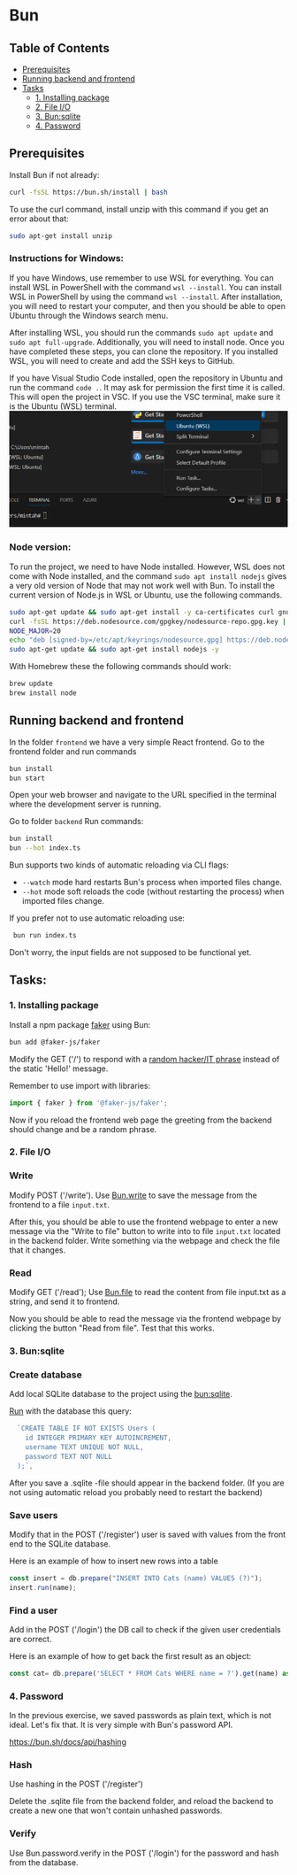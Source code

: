 # Bun

##  Table of Contents

- [Prerequisites](#prerequisites)
- [Running backend and frontend](#running-backend-and-frontend)
- [Tasks](#tasks)
  - [1. Installing package](#1-installing-package)
  - [2. File I/O](#2-file-io)
  - [3. Bun:sqlite](#3-bunsqlite)
  - [4. Password](#4-password)

## Prerequisites

Install Bun if not already: 
```bash
curl -fsSL https://bun.sh/install | bash
```

To use the curl command, install unzip with this command if you get an error about that:
```bash 
sudo apt-get install unzip
```
### Instructions for Windows:

If you have Windows, use remember to use WSL for everything. You can install WSL in PowerShell with the command `wsl --install`. You can install WSL in PowerShell by using the command `wsl --install`. After installation, you will need to restart your computer, and then you should be able to open Ubuntu through the Windows search menu.

After installing WSL, you should run the commands `sudo apt update` and `sudo apt full-upgrade`. Additionally, you will need to install node. Once you have completed these steps, you can clone the repository. If you installed WSL, you will need to create and add the SSH keys to GitHub.

 If you have Visual Studio Code installed, open the repository in Ubuntu and run the command `code .`. It may ask for permission the first time it is called. This will open the project in VSC. If you use the VSC terminal, make sure it is the Ubuntu (WSL) terminal. ![Selecting Terminal](image.png)

### Node version:
To run the project, we need to have Node installed. However, WSL does not come with Node installed, and the command `sudo apt install nodejs` gives a very old version of Node that may not work well with Bun. To install the current version of Node.js in WSL or Ubuntu, use the following commands.
```bash
sudo apt-get update && sudo apt-get install -y ca-certificates curl gnupg
curl -fsSL https://deb.nodesource.com/gpgkey/nodesource-repo.gpg.key | sudo gpg --dearmor -o /etc/apt/keyrings/nodesource.gpg
NODE_MAJOR=20
echo "deb [signed-by=/etc/apt/keyrings/nodesource.gpg] https://deb.nodesource.com/node_$NODE_MAJOR.x nodistro main" | sudo tee /etc/apt/sources.list.d/nodesource.list
sudo apt-get update && sudo apt-get install nodejs -y
```

With Homebrew these the following commands should work:

```bash
brew update
brew install node
```

## Running backend and frontend

In the folder `frontend` we have a very simple React frontend. Go to the frontend folder and run commands 
```bash
bun install
bun start
``` 
Open your web browser and navigate to the URL specified in the terminal where the development server is running. 


Go to folder `backend`
Run commands:
```bash
bun install
bun --hot index.ts
```

Bun supports two kinds of automatic reloading via CLI flags:
- `--watch` mode hard restarts Bun's process when imported files change.
- `--hot` mode soft reloads the code (without restarting the process) when imported files change.

If you prefer not to use automatic reloading use:
```bash
 bun run index.ts 
 ```

Don't worry, the input fields are not supposed to be functional yet.

 ## Tasks:


### 1. Installing package

Install a npm package [faker](https://fakerjs.dev) using Bun:
```bash
bun add @faker-js/faker
```

Modify the GET ('/') to respond with a [random hacker/IT phrase](https://fakerjs.dev/api/hacker.html#phrase) instead of the static 'Hello!' message.

Remember to use import with libraries:
```javascript
import { faker } from '@faker-js/faker';
```

Now if you reload the frontend web page the greeting from the backend should change and be a random phrase.

### 2. File I/O

### Write 

Modify POST ('/write'). Use [Bun.write](https://bun.sh/docs/api/file-io#writing-files-bun-write) to save the message from the frontend to a file `input.txt`.

After this, you should be able to use the frontend webpage to enter a new message via the "Write to file" button to write into to file `input.txt` located in the backend folder. Write something via the webpage and check the file that it changes.

### Read

Modify GET ('/read'); Use [Bun.file](https://bun.sh/docs/api/file-io#reading-files-bun-file) to read the content from file input.txt as a string, and send it to frontend.

Now you should be able to read the message via the frontend webpage by clicking the button "Read from file". Test that this works.

### 3. Bun:sqlite

### Create database
Add local SQLite database to the project using the [bun:sqlite](https://bun.sh/docs/api/sqlite#database).

[Run](https://bun.sh/docs/api/sqlite#run) with the database this query:
```typescript
  `CREATE TABLE IF NOT EXISTS Users (
    id INTEGER PRIMARY KEY AUTOINCREMENT,
    username TEXT UNIQUE NOT NULL,
    password TEXT NOT NULL
  );`,
```
After you save a .sqlite -file should appear in the backend folder. (If you are not using automatic reload you probably need to restart the backend)


### Save users
Modify that in the POST ('/register') user is saved with values from the front end to the SQLite database.

Here is an example of how to insert new rows into a table
```typescript
const insert = db.prepare("INSERT INTO Cats (name) VALUES (?)");
insert.run(name);
```


### Find a user
Add in the POST ('/login') the DB call to check if the given user credentials are correct.

Here is an example of how to get back the first result as an object:
```typescript
const cat= db.prepare('SELECT * FROM Cats WHERE name = ?').get(name) as Cat;
```

### 4. Password
In the previous exercise, we saved passwords as plain text, which is not ideal. Let's fix that. It is very simple with Bun's password API.

https://bun.sh/docs/api/hashing

### Hash
Use hashing in the POST ('/register')

Delete the .sqlite file from the backend folder, and reload the backend to create a new one that won't contain unhashed passwords.

### Verify

Use Bun.password.verify in the POST ('/login') for the password and hash from the database.